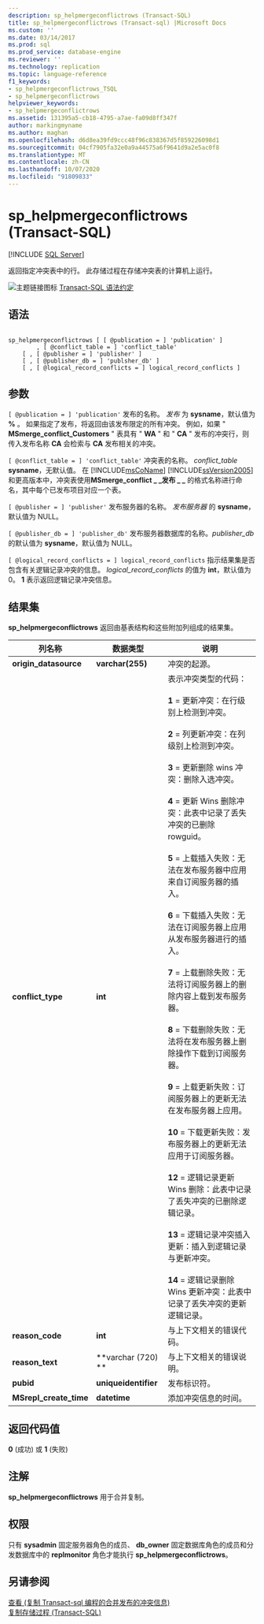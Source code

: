 ```yaml
---
description: sp_helpmergeconflictrows (Transact-SQL)
title: sp_helpmergeconflictrows (Transact-sql) |Microsoft Docs
ms.custom: ''
ms.date: 03/14/2017
ms.prod: sql
ms.prod_service: database-engine
ms.reviewer: ''
ms.technology: replication
ms.topic: language-reference
f1_keywords:
- sp_helpmergeconflictrows_TSQL
- sp_helpmergeconflictrows
helpviewer_keywords:
- sp_helpmergeconflictrows
ms.assetid: 131395a5-cb18-4795-a7ae-fa09d8ff347f
author: markingmyname
ms.author: maghan
ms.openlocfilehash: d6d8ea39fd9ccc48f96c838367d5f859226098d1
ms.sourcegitcommit: 04cf7905fa32e0a9a44575a6f9641d9a2e5ac0f8
ms.translationtype: MT
ms.contentlocale: zh-CN
ms.lasthandoff: 10/07/2020
ms.locfileid: "91809833"
---
```

# <a name="sp_helpmergeconflictrows-transact-sql"></a>sp_helpmergeconflictrows (Transact-SQL)
[!INCLUDE [SQL Server](../../includes/applies-to-version/sqlserver.md)]

  返回指定冲突表中的行。 此存储过程在存储冲突表的计算机上运行。  
  
 ![主题链接图标](../../database-engine/configure-windows/media/topic-link.gif "“主题链接”图标") [Transact-SQL 语法约定](../../t-sql/language-elements/transact-sql-syntax-conventions-transact-sql.md)  
  
## <a name="syntax"></a>语法  
  
```  
  
sp_helpmergeconflictrows [ [ @publication = ] 'publication' ]  
        , [ @conflict_table = ] 'conflict_table'  
    [ , [ @publisher = ] 'publisher' ]   
    [ , [ @publisher_db = ] 'publsher_db' ]   
    [ , [ @logical_record_conflicts = ] logical_record_conflicts ]  
```  
  
## <a name="arguments"></a>参数  
`[ @publication = ] 'publication'` 发布的名称。 *发布* 为 **sysname**，默认值为 **%** 。 如果指定了发布，将返回由该发布限定的所有冲突。 例如，如果 " **MSmerge_conflict_Customers** " 表具有 " **WA** " 和 " **CA** " 发布的冲突行，则传入发布名称 **CA** 会检索与 **CA** 发布相关的冲突。  
  
`[ @conflict_table = ] 'conflict_table'` 冲突表的名称。 *conflict_table* **sysname**，无默认值。 在 [!INCLUDE[msCoName](../../includes/msconame-md.md)] [!INCLUDE[ssVersion2005](../../includes/ssversion2005-md.md)] 和更高版本中，冲突表使用**MSmerge_conflict \_ _发布 \_ _** 的格式名称进行命名，其中每个已发布项目对应一个表。  
  
`[ @publisher = ] 'publisher'` 发布服务器的名称。 *发布服务器* 的 **sysname**，默认值为 NULL。  
  
`[ @publisher_db = ] 'publisher_db'` 发布服务器数据库的名称。*publisher_db* 的默认值为 **sysname**，默认值为 NULL。  
  
`[ @logical_record_conflicts = ] logical_record_conflicts` 指示结果集是否包含有关逻辑记录冲突的信息。 *logical_record_conflicts* 的值为 **int**，默认值为0。 **1** 表示返回逻辑记录冲突信息。  
  
## <a name="result-sets"></a>结果集  
 **sp_helpmergeconflictrows** 返回由基表结构和这些附加列组成的结果集。  
  
|列名称|数据类型|说明|  
|-----------------|---------------|-----------------|  
|**origin_datasource**|**varchar(255)**|冲突的起源。|  
|**conflict_type**|**int**|表示冲突类型的代码：<br /><br /> **1** = 更新冲突：在行级别上检测到冲突。<br /><br /> **2** = 列更新冲突：在列级别上检测到冲突。<br /><br /> **3** = 更新删除 wins 冲突：删除入选冲突。<br /><br /> **4** = 更新 Wins 删除冲突：此表中记录了丢失冲突的已删除 rowguid。<br /><br /> **5** = 上载插入失败：无法在发布服务器中应用来自订阅服务器的插入。<br /><br /> **6** = 下载插入失败：无法在订阅服务器上应用从发布服务器进行的插入。<br /><br /> **7** = 上载删除失败：无法将订阅服务器上的删除内容上载到发布服务器。<br /><br /> **8** = 下载删除失败：无法将在发布服务器上删除操作下载到订阅服务器。<br /><br /> **9** = 上载更新失败：订阅服务器上的更新无法在发布服务器上应用。<br /><br /> **10** = 下载更新失败：发布服务器上的更新无法应用于订阅服务器。<br /><br /> **12** = 逻辑记录更新 Wins 删除：此表中记录了丢失冲突的已删除逻辑记录。<br /><br /> **13** = 逻辑记录冲突插入更新：插入到逻辑记录与更新冲突。<br /><br /> **14** = 逻辑记录删除 Wins 更新冲突：此表中记录了丢失冲突的更新逻辑记录。|  
|**reason_code**|**int**|与上下文相关的错误代码。|  
|**reason_text**|**varchar (720) **|与上下文相关的错误说明。|  
|**pubid**|**uniqueidentifier**|发布标识符。|  
|**MSrepl_create_time**|**datetime**|添加冲突信息的时间。|  
  
## <a name="return-code-values"></a>返回代码值  
 **0** (成功) 或 **1** (失败)   
  
## <a name="remarks"></a>注解  
 **sp_helpmergeconflictrows** 用于合并复制。  
  
## <a name="permissions"></a>权限  
 只有 **sysadmin** 固定服务器角色的成员、 **db_owner** 固定数据库角色的成员和分发数据库中的 **replmonitor** 角色才能执行 **sp_helpmergeconflictrows**。  
  
## <a name="see-also"></a>另请参阅  
 [查看 &#40;复制 Transact-sql 编程的合并发布的冲突信息&#41;](../replication/view-and-resolve-data-conflicts-for-merge-publications.md)   
 [复制存储过程 (Transact-SQL)](../../relational-databases/system-stored-procedures/replication-stored-procedures-transact-sql.md)  
  
